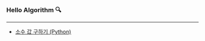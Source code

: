 ### Hello Algorithm 🔍
___

+ <a href="http://github.com/DevJaepaL/TIL/tree/main/Algorithm">소수 값 구하기 (Python)</a>
